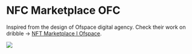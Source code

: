 # NFC Marketplace OFC

Inspired from the design of Ofspace digital agency. Check their work on dribble -> [NFT Marketplace I Ofspace](https://dribbble.com/shots/15805902-NFT-Marketplace-I-Ofspace).

 
![](https://cdn.dribbble.com/users/2125046/screenshots/15805902/media/bb8164bfc80ce75884c7168a7823d0d4.png?compress=1&resize=1600x1200)
